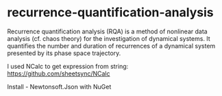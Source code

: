 # recurrence-quantification-analysis
Recurrence quantification analysis (RQA) is a method of nonlinear data analysis (cf. chaos theory) for the investigation of dynamical systems. It quantifies the number and duration of recurrences of a dynamical system presented by its phase space trajectory.

I used NCalc to get expression from string:
https://github.com/sheetsync/NCalc

Install - Newtonsoft.Json with NuGet
